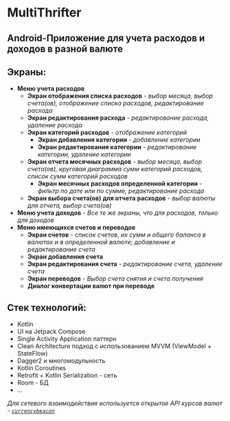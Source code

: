 # MultiThrifter
## Android-Приложение для учета расходов и доходов в разной валюте

## Экраны:
- **Меню учета расходов**
    - **Экран отображения списка расходов** - _выбор месяца, выбор счета(ов), отображение списка расходов, редактирование расхода_
    - **Экран редактирования расхода** - _редактирование расхода, удаление расхода_
    - **Экран категорий расходов** - _отображение категорий_
        - **Экран добавления категории** - _добавление категории_
        - **Экран редактирования категории** - _редактирование категории, удаление категории_
    - **Экран отчета месячных расходов** - _выбор месяца, выбор счета(ов), круговая диаграмма сумм категорий расходов, список сумм категорий расходов_
        - **Экран месячных расходов определенной категории** - _фильтр по дате или по сумме, редактирование расхода_
    - **Экран выбора счета(ов) для отчета расходов** - _выбор валюты для отчета, выбор счета(ов)_
- **Меню учета доходов** - _Все те же экраны, что для расходов, только для доходов_
- **Меню имеющихся счетов и переводов**
    - **Экран счетов** - _список счетов, их сумм и общего баланса в валютах и в определенной валюте; добавление и редактирование счета_
    - **Экран добавления счета**
    - **Экран редактирования счета** - _редактирование счета, удаление счета_
    - **Экран переводов** - _Выбор счета снятия и счета получения_
    - **Диалог конвертации валют при переводе**


## Стек технологий:
- Kotlin
- UI на Jetpack Compose
- Single Activity Application паттерн
- Clean Architecture подход с использованием MVVM (ViewModel + StateFlow)
- Dagger2 и многомодульность
- Kotlin Coroutines
- Retrofit + Kotlin Serialization - сеть
- Room - БД
- ...

_Для сетевого взаимодействия используется открытое API курсов валют - <code>[currencybeacon](https://currencybeacon.com/)</code>_

